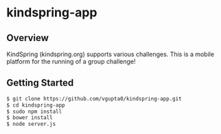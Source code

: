 kindspring-app
==============

Overview
-----------

KindSpring (kindspring.org) supports various challenges. This is a mobile platform for the running of a group challenge!

Getting Started
---------------

```bash
$ git clone https://github.com/vgupta0/kindspring-app.git
$ cd kindspring-app
$ sudo npm install
$ bower install
$ node server.js
```





